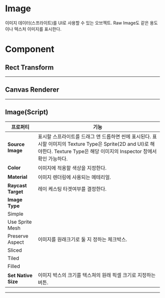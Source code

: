# Image
이미지 데이터(스프라이트)를 UI로 사용할 수 있는 오브젝트. Raw Image도 같은 용도이나 텍스처 이미지를 표시한다.
# Component
## Rect Transform
- - -
## Canvas Renderer
- - -
## Image(Script)
프로퍼티 | 기능
--|--
__Source Image__ | 표시할 스프라이트를 드래그 앤 드롭하면 씬에 표시된다. 표시할 이미지의 Texture Type은 Sprite(2D and UI)로 해야한다. Texture Type은 해당 이미지의 Inspector 창에서 확인 가능하다.
__Color__ | 이미지에 적용할 색상을 지정한다.
__Material__ | 이미지 렌더링에 사용되는 메테리얼.
__Raycast Target__ | 레이 케스팅 타겟여부를 결정한다.
__Image Type__ | 
Simple | 
Use Sprite Mesh | 
Preserve Aspect | 이미지를 원래크기로 둘 지 정하는 체크박스.
Sliced |
Tiled |
Filled |
__Set Native Size__ | 이미지 박스의 크기를 텍스쳐의 원래 픽셀 크기로 지정하는 버튼.
- - - -